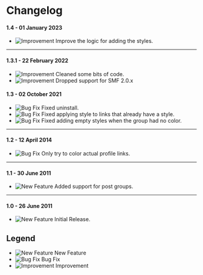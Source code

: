 # Changelog

#### 1.4 - 01 January 2023
- ![Improvement](https://smftricks.com/assets/changelog/tag--pencil.png) Improve the logic for adding the styles.
---
#### 1.3.1 - 22 February 2022
- ![Improvement](https://smftricks.com/assets/changelog/tag--pencil.png) Cleaned some bits of code.
- ![Improvement](https://smftricks.com/assets/changelog/tag--pencil.png) Dropped support for SMF 2.0.x

#### 1.3 - 02 October 2021
- ![Bug Fix](https://smftricks.com/assets/changelog/bug--minus.png) Fixed uninstall.
- ![Bug Fix](https://smftricks.com/assets/changelog/bug--minus.png) Fixed applying style to links that already have a style.
- ![Bug Fix](https://smftricks.com/assets/changelog/bug--minus.png) Fixed adding empty styles when the group had no color.
---
#### 1.2 - 12 April 2014
- ![Bug Fix](https://smftricks.com/assets/changelog/bug--minus.png) Only try to color actual profile links.
---
#### 1.1 - 30 June 2011
- ![New Feature](https://smftricks.com/assets/changelog/tag--plus.png) Added support for post groups.
---
#### 1.0 - 26 June 2011
- ![New Feature](https://smftricks.com/assets/changelog/tag--plus.png) Initial Release.

## Legend
- ![New Feature](https://smftricks.com/assets/changelog/tag--plus.png) New Feature
- ![Bug Fix](https://smftricks.com/assets/changelog/bug--minus.png) Bug Fix
- ![Improvement](https://smftricks.com/assets/changelog/tag--pencil.png) Improvement